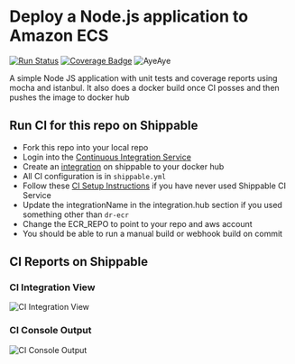 # Deploy a Node.js application to Amazon ECS

[![Run Status](https://api.shippable.com/projects/58fa52452ddacd090043d8a2/badge?branch=master)](https://app.shippable.com/github/devops-recipes/deploy-ecs-multi-env) [![Coverage Badge](https://api.shippable.com/projects/58fa52452ddacd090043d8a2/coverageBadge?branch=master)](https://app.shippable.com/github/devops-recipes/deploy-ecs-multi-env)
![AyeAye](https://github.com/devops-recipes/deploy-ecs-multi-env/blob/master/public/resources/images/captain.png)

A simple Node JS application with unit tests and coverage reports using mocha
and istanbul. It also does a docker build once CI posses and then pushes the image to docker hub

## Run CI for this repo on Shippable
* Fork this repo into your local repo
* Login into the [Continuous Integration Service](wwww.shippable.com)
* Create an [integration](http://docs.shippable.com/integrations/imageRegistries/ecr/) on shippable to your docker hub
* All CI configuration is in `shippable.yml`
* Follow these [CI Setup Instructions](http://docs.shippable.com/ci/runFirstBuild/) if you have never used Shippable CI Service
* Update the integrationName in the integration.hub section if you used something other than `dr-ecr`
* Change the ECR_REPO to point to your repo and aws account
* You should be able to run a manual build or webhook build on commit

## CI Reports on Shippable

### CI Integration View
![CI Integration View](https://github.com/devops-recipes/deploy-ecs-multi-env/blob/master/public/resources/images/integration-creation.png)

### CI Console Output
![CI Console Output](https://github.com/devops-recipes/deploy-ecs-multi-env/blob/master/public/resources/images/console.jpg)
